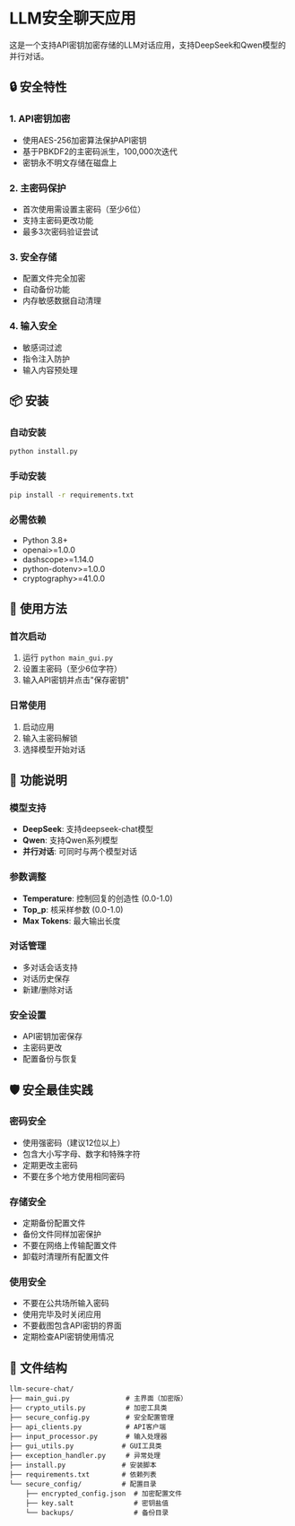 # LLM安全聊天应用

这是一个支持API密钥加密存储的LLM对话应用，支持DeepSeek和Qwen模型的并行对话。

## 🔒 安全特性

### 1. API密钥加密
- 使用AES-256加密算法保护API密钥
- 基于PBKDF2的主密码派生，100,000次迭代
- 密钥永不明文存储在磁盘上

### 2. 主密码保护
- 首次使用需设置主密码（至少6位）
- 支持主密码更改功能
- 最多3次密码验证尝试

### 3. 安全存储
- 配置文件完全加密
- 自动备份功能
- 内存敏感数据自动清理

### 4. 输入安全
- 敏感词过滤
- 指令注入防护
- 输入内容预处理

## 📦 安装

### 自动安装
```bash
python install.py
```

### 手动安装
```bash
pip install -r requirements.txt
```

### 必需依赖
- Python 3.8+
- openai>=1.0.0
- dashscope>=1.14.0
- python-dotenv>=1.0.0
- cryptography>=41.0.0

## 🚀 使用方法

### 首次启动
1. 运行 `python main_gui.py`
2. 设置主密码（至少6位字符）
3. 输入API密钥并点击"保存密钥"

### 日常使用
1. 启动应用
2. 输入主密码解锁
3. 选择模型开始对话

## 🔧 功能说明

### 模型支持
- **DeepSeek**: 支持deepseek-chat模型
- **Qwen**: 支持Qwen系列模型
- **并行对话**: 可同时与两个模型对话

### 参数调整
- **Temperature**: 控制回复的创造性 (0.0-1.0)
- **Top_p**: 核采样参数 (0.0-1.0)  
- **Max Tokens**: 最大输出长度

### 对话管理
- 多对话会话支持
- 对话历史保存
- 新建/删除对话

### 安全设置
- API密钥加密保存
- 主密码更改
- 配置备份与恢复

## 🛡️ 安全最佳实践

### 密码安全
- 使用强密码（建议12位以上）
- 包含大小写字母、数字和特殊字符
- 定期更改主密码
- 不要在多个地方使用相同密码

### 存储安全
- 定期备份配置文件
- 备份文件同样加密保护
- 不要在网络上传输配置文件
- 卸载时清理所有配置文件

### 使用安全
- 不要在公共场所输入密码
- 使用完毕及时关闭应用
- 不要截图包含API密钥的界面
- 定期检查API密钥使用情况

## 📁 文件结构

```
llm-secure-chat/
├── main_gui.py              # 主界面（加密版）
├── crypto_utils.py          # 加密工具类
├── secure_config.py         # 安全配置管理
├── api_clients.py           # API客户端
├── input_processor.py       # 输入处理器
├── gui_utils.py            # GUI工具类
├── exception_handler.py     # 异常处理
├── install.py              # 安装脚本
├── requirements.txt        # 依赖列表
└── secure_config/          # 配置目录
    ├── encrypted_config.json  # 加密配置文件
    ├── key.salt               # 密钥盐值
    └── backups/               # 备份目录
```

##